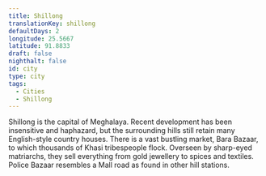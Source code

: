 ```yaml
---
title: Shillong
translationKey: shillong
defaultDays: 2
longitude: 25.5667
latitude: 91.8833
draft: false
nighthalt: false
id: city
type: city
tags:
  - Cities
  - Shillong
---
```

Shillong is the capital of Meghalaya. Recent development has been insensitive and haphazard, but the surrounding hills still retain many English-style country houses. There is a vast bustling market, Bara Bazaar, to which thousands of Khasi tribespeople flock. Overseen by sharp-eyed matriarchs, they sell everything from gold jewellery to spices and textiles. Police Bazaar resembles a Mall road as found in other hill stations.